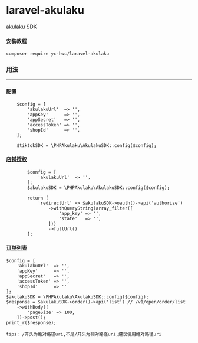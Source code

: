 # laravel-akulaku
akulaku SDK

#### 安装教程
````
composer require yc-hwc/laravel-akulaku
````

### 用法
***

#### 配置
````
    $config = [
        'akulakuUrl'  => '',
        'appKey'      => '',
        'appSecret'   => '',
        'accessToken' => '',
        'shopId'      => '',
    ];
    
    $tiktokSDK = \PHPAkulaku\AkulakuSDK::config($config);
````
#### [店铺授权](https://developer.akulaku.com/documentation?filename=overview%2Fopen-api-authentication.md)
````
        $config = [
            'akulakuUrl'  => '',
        ];
        $akulakuSDK = \PHPAkulaku\AkulakuSDK::config($config);

        return [
            'redirectUrl' => $akulakuSDK->oauth()->api('authorize')
                ->withQueryString(array_filter([
                    'app_key' => '',
                    'state'   => '',
                ]))
                ->fullUrl()
        ];
````
#### [订单列表](https://developer.akulaku.com/documentation?filename=order%2Forder-list.md)
````
$config = [
    'akulakuUrl'  => '',
    'appKey'      => '',
    'appSecret'   => '',
    'accessToken' => '',
    'shopId'      => ''
];
$akulakuSDK = \PHPAkulaku\AkulakuSDK::config($config);
$response = $akulakuSDK->order()->api('list') // /v1/open/order/list
    ->withBody([
        'pageSize' => 100,
    ])->post();
print_r($response);

tips: /开头为绝对路径uri,不是/开头为相对路径uri,建议使用绝对路径uri
````
